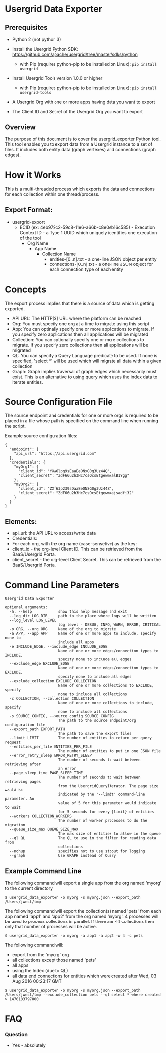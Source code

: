 # Usergrid Data Exporter

## Prerequisites
* Python 2 (not python 3)

* Install the Usergrid Python SDK: https://github.com/apache/usergrid/tree/master/sdks/python
    * with Pip (requires python-pip to be installed on Linux): `pip install usergrid`

* Install Usergrid Tools version 1.0.0 or higher
    * with Pip (requires python-pip to be installed on Linux): `pip install usergrid-tools`

* A Usergrid Org with one or more apps having data you want to export

* The Client ID and Secret of the Usergrid Org you want to export


## Overview
The purpose of this document is to cover the usergrid_exporter Python tool. This tool enables you to export data from a Usergrid instance to a set of files.  It includes both entity data (graph vertexes) and connections (graph edges).

  
# How it Works

This is a multi-threaded process which exports the data and connections for each collection within one thread/process.

## Export Format:

* usergrid-export
    * ECID (ex: 4eb979c2-59c8-11e6-a66b-c8e0eb16c585) - Execution Context ID - a Type 1 UUID which uniquely identifies one execution of the tool
        * Org Name
            * App Name
                * Collection Name
                    - entities-[0..n].txt - a one-line JSON object per entity
                    - connections-[0..n].txt - a one-line JSON object for each connection type of each entity


# Concepts
The export process implies that there is a source of data which is getting exported.

* API URL: The HTTP[S] URL where the platform can be reached
* Org: You must specify one org at a time to migrate using this script
* App: You can optinally specify one or more applications to migrate.  If you specify zero applications then all applications will be migrated
* Collection: You can optionally specify one or more collections to migrate.  If you specify zero collections then all applications will be migrated
* QL: You can specify a Query Language predicate to be used.  If none is specified, 'select *' will be used which will migrate all data within a given collection
* Graph: Graph implies traversal of graph edges which necessarily must exist.  This is an alternative to using query which uses the index data to iterate entities.  


# Source Configuration File

The source endpoint and credentials for one or more orgs is required to be placed in a file whose path is specified on the command line when running the script. 

Example source configuration files:

```
{
  "endpoint": {
    "api_url": "https://api.usergrid.com"
  },
  "credentials": {
    "myOrg1": {
      "client_id": "YXA6lpg9sEaaEeONxG0g3Uz44Q",
      "client_secret": "ZdF66u2h3Hc7csOcsEtgewmxalB1Ygg"
    },
    "myOrg2": {
      "client_id": "ZXf63p239sDaaEeONSG0g3Uz44Z",
      "client_secret": "ZdF66u2h3Hc7csOcsEtgewmxajsadfj32"
    }
  }
}
```
## Elements:
* api_url: the API URL to access/write data
* Credentials:
 * For each org, with the org name (case-sensetive) as the key:
  * client_id - the org-level Client ID. This can be retrieved from the BaaS/Usergrid Portal.
  * client_secret - the org-level Client Secret. This can be retrieved from the BaaS/Usergrid Portal.

# Command Line Parameters

```
Usergrid Data Exporter

optional arguments:
  -h, --help            show this help message and exit
  --log_dir LOG_DIR     path to the place where logs will be written
  --log_level LOG_LEVEL
                        log level - DEBUG, INFO, WARN, ERROR, CRITICAL
  -o ORG, --org ORG     Name of the org to migrate
  -a APP, --app APP     Name of one or more apps to include, specify none to
                        include all apps
  -e INCLUDE_EDGE, --include_edge INCLUDE_EDGE
                        Name of one or more edges/connection types to INCLUDE,
                        specify none to include all edges
  --exclude_edge EXCLUDE_EDGE
                        Name of one or more edges/connection types to EXCLUDE,
                        specify none to include all edges
  --exclude_collection EXCLUDE_COLLECTION
                        Name of one or more collections to EXCLUDE, specify
                        none to include all collections
  -c COLLECTION, --collection COLLECTION
                        Name of one or more collections to include, specify
                        none to include all collections
  -s SOURCE_CONFIG, --source_config SOURCE_CONFIG
                        The path to the source endpoint/org configuration file
  --export_path EXPORT_PATH
                        The path to save the export files
  --limit LIMIT         The number of entities to return per query request
  --entities_per_file ENTITIES_PER_FILE
                        The number of entities to put in one JSON file
  --error_retry_sleep ERROR_RETRY_SLEEP
                        The number of seconds to wait between retrieving after
                        an error
  --page_sleep_time PAGE_SLEEP_TIME
                        The number of seconds to wait between retrieving pages
                        from the UsergridQueryIterator. The page size would be
                        indicated by the '--limit' command-line parameter. An
                        value of 5 for this parameter would indicate to wait
                        for 5 seconds for every {limit} of entities
  --workers COLLECTION_WORKERS
                        The number of worker processes to do the migration
  --queue_size_max QUEUE_SIZE_MAX
                        The max size of entities to allow in the queue
  --ql QL               The QL to use in the filter for reading data from
                        collections
  --nohup               specifies not to use stdout for logging
  --graph               Use GRAPH instead of Query
```

## Example Command Line

The following command will export a single app from the org named 'myorg' to the current directory

```
$ usergrid_data_exporter -o myorg -s myorg.json --export_path /Users/jwest/tmp
```

The following command will export the collection(s) named 'pets' from each app named 'app1' and 'app2' from the org named 'myorg'.  4 processes will be used to process collections in parallel.  If there are <4 collections then only that number of processes will be active.

```
$ usergrid_data_exporter -o myorg -a app1 -a app2 -w 4 -c pets
```

The following command will:
* export from the 'myorg' org
* all collections except those named 'pets'
* all apps
* using the Index (due to QL)
* all data end connections for entities which were created after Wed, 03 Aug 2016 00:23:17 GMT  

```
$ usergrid_data_exporter -o myorg -s myorg.json --export_path /Users/jwest/tmp --exclude_collection pets --ql select * where created > 1470183797000
```


# FAQ

### Question

* Yes - absolutely 
